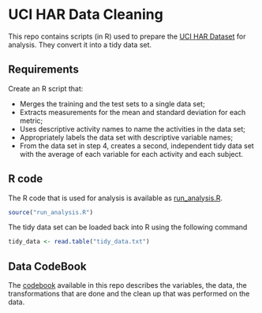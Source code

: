 UCI HAR Data Cleaning
=====================

This repo contains scripts (in R) used to prepare the [UCI HAR Dataset](http://archive.ics.uci.edu/ml/datasets/Human+Activity+Recognition+Using+Smartphones) for analysis. They  convert it into a tidy data set.

## Requirements

Create an R script that:

- Merges the training and the test sets to a single data set;
- Extracts measurements for the mean and standard deviation for each metric;
- Uses descriptive activity names to name the activities in the data set;
- Appropriately labels the data set with descriptive variable names;
- From the data set in step 4, creates a second, independent tidy data set with the average of each variable for each activity and each subject.

## R code

The R code that is used for analysis is available as [run_analysis.R](run_analysis.R).

```R
source("run_analysis.R")
```

The tidy data set can be loaded back into R using the following command

```R
tidy_data <- read.table("tidy_data.txt")
```

## Data CodeBook

The [codebook](CodeBook.md) available in this repo describes the variables, the data, the transformations that are done and the clean up that was performed on the data.
